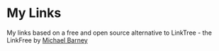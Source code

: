 # My Links
My links based on a free and open source alternative to LinkTree - the LinkFree by [Michael Barney](https://github.com/MichaelBarney)
